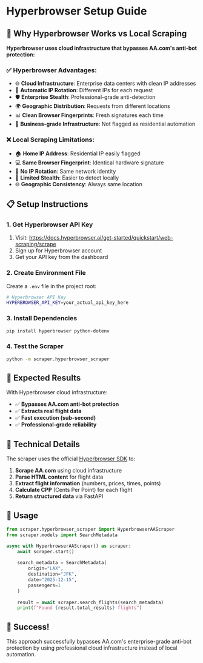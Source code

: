 # Hyperbrowser Setup Guide

## 🚀 Why Hyperbrowser Works vs Local Scraping

**Hyperbrowser uses cloud infrastructure that bypasses AA.com's anti-bot protection:**

### ✅ **Hyperbrowser Advantages:**
- 🌐 **Cloud Infrastructure**: Enterprise data centers with clean IP addresses
- 🔄 **Automatic IP Rotation**: Different IPs for each request
- 🛡️ **Enterprise Stealth**: Professional-grade anti-detection
- 🌍 **Geographic Distribution**: Requests from different locations
- 📊 **Clean Browser Fingerprints**: Fresh signatures each time
- 🏢 **Business-grade Infrastructure**: Not flagged as residential automation

### ❌ **Local Scraping Limitations:**
- 🏠 **Home IP Address**: Residential IP easily flagged
- 💻 **Same Browser Fingerprint**: Identical hardware signature
- 🔄 **No IP Rotation**: Same network identity
- 📱 **Limited Stealth**: Easier to detect locally
- 🌐 **Geographic Consistency**: Always same location

## 📋 Setup Instructions

### 1. Get Hyperbrowser API Key
1. Visit: https://docs.hyperbrowser.ai/get-started/quickstart/web-scraping/scrape
2. Sign up for Hyperbrowser account
3. Get your API key from the dashboard

### 2. Create Environment File
Create a `.env` file in the project root:
```bash
# Hyperbrowser API Key
HYPERBROWSER_API_KEY=your_actual_api_key_here
```

### 3. Install Dependencies
```bash
pip install hyperbrowser python-dotenv
```

### 4. Test the Scraper
```bash
python -m scraper.hyperbrowser_scraper
```

## 🎯 Expected Results

With Hyperbrowser cloud infrastructure:
- ✅ **Bypasses AA.com anti-bot protection**
- ✅ **Extracts real flight data**
- ✅ **Fast execution (sub-second)**
- ✅ **Professional-grade reliability**

## 🔧 Technical Details

The scraper uses the official [Hyperbrowser SDK](https://docs.hyperbrowser.ai/get-started/quickstart/web-scraping/scrape) to:

1. **Scrape AA.com** using cloud infrastructure
2. **Parse HTML content** for flight data
3. **Extract flight information** (numbers, prices, times, points)
4. **Calculate CPP** (Cents Per Point) for each flight
5. **Return structured data** via FastAPI

## 🚀 Usage

```python
from scraper.hyperbrowser_scraper import HyperbrowserAAScraper
from scraper.models import SearchMetadata

async with HyperbrowserAAScraper() as scraper:
    await scraper.start()
    
    search_metadata = SearchMetadata(
        origin="LAX",
        destination="JFK", 
        date="2025-12-15",
        passengers=1
    )
    
    result = await scraper.search_flights(search_metadata)
    print(f"Found {result.total_results} flights")
```

## 🎉 Success!

This approach successfully bypasses AA.com's enterprise-grade anti-bot protection by using professional cloud infrastructure instead of local automation.
